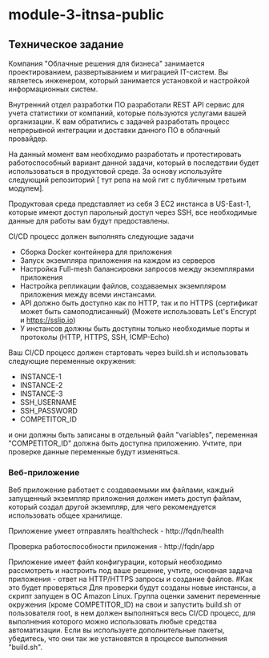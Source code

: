 # module-3-itnsa-public

## Техническое задание

Компания "Облачные решения для бизнеса" занимается проектированием, развертыванием и миграцией IT-систем. Вы являетесь инженером, который занимается установкой и настройкой информационных систем. 

Внутренний отдел разработки ПО разработали REST API сервис для учета статистики от компаний, которые пользуются услугами вашей организации. К вам обратились с задачей разработать процесс непрерывной интеграции и доставки данного ПО в облачный провайдер.

На данный момент вам необходимо разработать и протестировать работоспособный вариант данной задачи, который в последствии будет использоваться в продуктовой среде. За основу используйте следующий репозиторий [ тут репа на мой гит с публичным третьим модулем].

Продуктовая среда представляет из себя 3 EC2 инстанса в US-East-1, которые имеют доступ парольный доступ через SSH, все необходимые данные для работы вам будут предоставлены.

CI/CD процесс должен выполнять следующие задачи
* Сборка Docker контейнера для приложения
* Запуск экземпляра приложения на каждом из серверов
* Настройка Full-mesh балансировки запросов между экземплярами приложения
* Настройка репликации файлов, создаваемых экземпляром приложения между всеми инстансами.
* API должно быть доступно как по HTTP, так и по HTTPS (сертификат может быть самоподписанный) (Можете использовать Let's Encrypt и https://sslip.io)
* У инстансов должны быть доступны только необходимые порты и протоколы (HTTP, HTTPS, SSH, ICMP-Echo)
  
Ваш CI/CD процесс должен стартовать через build.sh и использовать следующие переменные окружения:
* INSTANCE-1
* INSTANCE-2
* INSTANCE-3
* SSH_USERNAME
* SSH_PASSWORD
* COMPETITOR_ID 

и они должны быть записаны в отдельный файл "variables", переменная "COMPETITOR_ID" должна быть доступна приложению. Учтите, при проверке данные переменные будут изменяться.


### Веб-приложение
Веб приложение работает с создаваемыми им файлами, каждый запущенный экземпляр приложения должен иметь доступ файлам, который создал другой экземпляр, для чего рекомендуется использовать общее хранилище.

Приложение умеет отправлять healthcheck - http://fqdn/health

Проверка работоспособности приложения - http://fqdn/app

Приложение имеет файл конфигурации, который необходимо рассмотреть и настроить под ваше решение, учтите, основная задача приложения - ответ на HTTP/HTTPS запросы и создание файлов.
#Как это будет проверяться
Для проверки будут созданы новые инстансы, а скрипт запущен в ОС Amazon Linux. Группа оценки заменит переменные окружения (кроме COMPETITOR_ID) на свои и запустить build.sh от пользователя root, в нем должен выполняться весь CI/CD процесс, для выполнения которого 
можно использовать любые средства автоматизации. Если вы используете дополнительные пакеты, убедитесь, что они так же установятся в процессе выполнения "build.sh".
